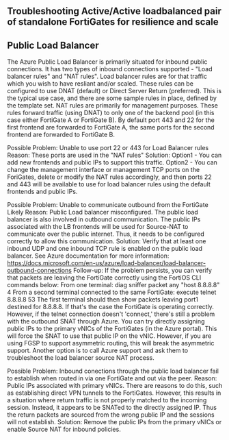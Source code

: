 ## Troubleshooting Active/Active loadbalanced pair of standalone FortiGates for resilience and scale


Public Load Balancer
---


The Azure Public Load Balancer is primarily situated for inbound public connections.  It has two types of inbound connections supported - "Load balancer rules" and "NAT rules".  Load balancer rules are for that traffic which you wish to have resliant and/or scaled.  These rules can be configured to use DNAT (default) or Direct Server Return (preferred). This is the typical use case, and there are some sample rules in place, defined by the template set.  NAT rules are primarily for management purposes.  These rules forward traffic (using DNAT) to only one of the backend pool (in this case either FortiGate A or FortiGate B).  By default port 443 and 22 for the first frontend are forwarded to FortiGate A, the same ports for the second frontend are forwarded to FortiGate B. 

Possible Problem: Unable to use port 22 or 443 for Load Balancer rules
Reason: These ports are used in the "NAT rules"
Solution:   Option1 - You can add new frontends and public IPs to support this traffic.  Option2 - You can change the management interface or management TCP ports on the ForiGates, delete or modify the NAT rules accordingly, and then ports 22 and 443 will be available to use for load balancer rules using the default frontends and public IPs.

Possible Problem: Unable to communicate outbound from the FortiGate
Likely Reason: Public Load balancer misconfigured.  The public load balancer is also involved in outbound communication.  The public IPs associated with the LB frontends will be used for Source-NAT to communicate over the public internet. Thus, it needs to be configured correctly to allow this communication.
Solution: Verify that at least one inbound UDP and one inbound TCP rule is enabled on the public load balancer. 
See Azure documentation for more information:
https://docs.microsoft.com/en-us/azure/load-balancer/load-balancer-outbound-connections
Follow-up: If the problem persists, you can verify that packets are leaving the FortiGate correctly using the FortiOS CLI commands below:
From one terminal:
    diag sniffer packet any "host 8.8.8.8" 4
From a second terminal connected to the same FortiGate:
    execute telnet 8.8.8.8 53
The first terminal should then show packets leaving port1 destined for 8.8.8.8.  If that's the case the FortiGate is operating correctly.  However, if the telnet connection doesn't 'connect,' there's still a problem with the outbound SNAT through Azure.  You can try directly assigning public IPs to the primary vNICs of the FortiGates (in the Azure portal).  This will force the SNAT to use that public IP on the vNIC.  However, if you are using FGSP to support asymmetric routing, this will break the asymmetric support.  Another option is to call Azure support and ask them to troubleshoot the load balancer source NAT process.


Possible Problem: Inbound conections through the public load balancer fail to establish when routed in via one FortiGate and out via the peer.
Reason: Public IPs associated with primary vNICs.  There are reasons to do this, such as establishing direct VPN tunnels to the FortiGates.  However, this results in a situation where return traffic is not properly matched to the incoming session.  Instead, it appears to be SNATed to the directly assigned IP.  Thus the return packets are sourced from the wrong public IP and the sessions will not establish.
Solution: Remove the public IPs from the primary vNICs or enable Source NAT for inbound policies.  

